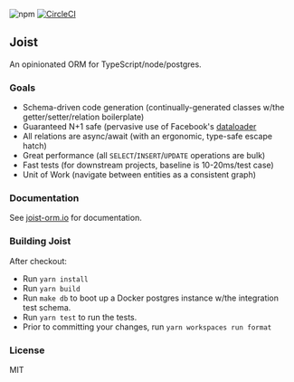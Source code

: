 ![npm](https://img.shields.io/npm/v/joist-orm)
[![CircleCI](https://circleci.com/gh/stephenh/joist-ts.svg?style=svg)](https://circleci.com/gh/stephenh/joist-ts)

## Joist

An opinionated ORM for TypeScript/node/postgres.

### Goals

- Schema-driven code generation (continually-generated classes w/the getter/setter/relation boilerplate)
- Guaranteed N+1 safe (pervasive use of Facebook's [dataloader](https://github.com/graphql/dataloader)
- All relations are async/await (with an ergonomic, type-safe escape hatch)
- Great performance (all `SELECT`/`INSERT`/`UPDATE` operations are bulk)
- Fast tests (for downstream projects, baseline is 10-20ms/test case)
- Unit of Work (navigate between entities as a consistent graph)

### Documentation

See [joist-orm.io](https://joist-orm.io) for documentation.

### Building Joist

After checkout:

- Run `yarn install`
- Run `yarn build`
- Run `make db` to boot up a Docker postgres instance w/the integration test schema.
- Run `yarn test` to run the tests.
- Prior to committing your changes, run `yarn workspaces run format`

### License

MIT
